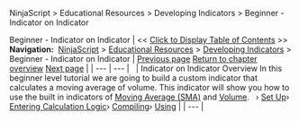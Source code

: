 ﻿
NinjaScript > Educational Resources > Developing Indicators > Beginner - Indicator on Indicator

Beginner - Indicator on Indicator
| << [Click to Display Table of Contents](beginner_-_indicator_on_indica.md) >> **Navigation:**     [NinjaScript](ninjascript-1.md) > [Educational Resources](educational_resources-1.md) > [Developing Indicators](developing_indicators-1.md) > Beginner - Indicator on Indicator | [Previous page](using3-1.md) [Return to chapter overview](developing_indicators-1.md) [Next page](set_up5-1.md) |
| --- | --- |
 
| Indicator on Indicator Overview In this beginner level tutorial we are going to build a custom indicator that calculates a moving average of volume. This indicator will show you how to use the built in indicators of [Moving Average (SMA)](moving_average_-_simple_sma-1.md) and [Volume](volume-1.md).   › [Set Up](set_up5-1.md)› [Entering Calculation Logic](entering_calculation_logic2-1.md)› [Compiling](compiling2-1.md)› [Using](using2-1.md) |
| --- |
